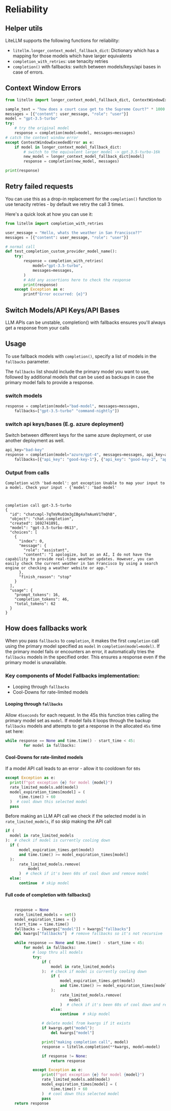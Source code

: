 # Reliability
## Helper utils
LiteLLM supports the following functions for reliability:
* `litellm.longer_context_model_fallback_dict`: Dictionary which has a mapping for those models which have larger equivalents
* `completion_with_retries`: use tenacity retries
* `completion()` with fallbacks: switch between models/keys/api bases in case of errors.

## Context Window Errors

```python
from litellm import longer_context_model_fallback_dict, ContextWindowExceededError

sample_text = "how does a court case get to the Supreme Court?" * 1000
messages = [{"content": user_message, "role": "user"}]
model = "gpt-3.5-turbo"
try:
    # try the original model
    response = completion(model=model, messages=messages)
# catch the context window error
except ContextWindowExceededError as e:
    if model in longer_context_model_fallback_dict:
        # switch to the equivalent larger model -> gpt.3.5-turbo-16k
        new_model = longer_context_model_fallback_dict[model]
        response = completion(new_model, messages)

print(response)
```


## Retry failed requests

You can use this as a drop-in replacement for the `completion()` function to use tenacity retries - by default we retry the call 3 times.

Here's a quick look at how you can use it:

```python
from litellm import completion_with_retries

user_message = "Hello, whats the weather in San Francisco??"
messages = [{"content": user_message, "role": "user"}]

# normal call
def test_completion_custom_provider_model_name():
    try:
        response = completion_with_retries(
            model="gpt-3.5-turbo",
            messages=messages,
        )
        # Add any assertions here to check the response
        print(response)
    except Exception as e:
        printf"Error occurred: {e}")
```

## Switch Models/API Keys/API Bases

LLM APIs can be unstable, completion() with fallbacks ensures you'll always get a response from your calls

## Usage
To use fallback models with `completion()`, specify a list of models in the `fallbacks` parameter.

The `fallbacks` list should include the primary model you want to use, followed by additional models that can be used as backups in case the primary model fails to provide a response.

### switch models
```python
response = completion(model="bad-model", messages=messages,
    fallbacks=["gpt-3.5-turbo" "command-nightly"])
```

### switch api keys/bases (E.g. azure deployment)
Switch between different keys for the same azure deployment, or use another deployment as well.

```python
api_key="bad-key"
response = completion(model="azure/gpt-4", messages=messages, api_key=api_key,
    fallbacks=[{"api_key": "good-key-1"}, {"api_key": "good-key-2", "api_base": "good-api-base-2"}])
```

### Output from calls
```
Completion with 'bad-model': got exception Unable to map your input to a model. Check your input - {'model': 'bad-model'



completion call gpt-3.5-turbo
{
  "id": "chatcmpl-7qTmVRuO3m3gIBg4aTmAumV1TmQhB",
  "object": "chat.completion",
  "created": 1692741891,
  "model": "gpt-3.5-turbo-0613",
  "choices": [
    {
      "index": 0,
      "message": {
        "role": "assistant",
        "content": "I apologize, but as an AI, I do not have the capability to provide real-time weather updates. However, you can easily check the current weather in San Francisco by using a search engine or checking a weather website or app."
      },
      "finish_reason": "stop"
    }
  ],
  "usage": {
    "prompt_tokens": 16,
    "completion_tokens": 46,
    "total_tokens": 62
  }
}

```

## How does fallbacks work

When you pass `fallbacks` to `completion`, it makes the first `completion` call using the primary model specified as `model` in `completion(model=model)`. If the primary model fails or encounters an error, it automatically tries the `fallbacks` models in the specified order. This ensures a response even if the primary model is unavailable.


### Key components of Model Fallbacks implementation:
* Looping through `fallbacks`
* Cool-Downs for rate-limited models

#### Looping through `fallbacks`
Allow `45seconds` for each request. In the 45s this function tries calling the primary model set as `model`. If model fails it loops through the backup `fallbacks` models and attempts to get a response in the allocated `45s` time set here:
```python
while response == None and time.time() - start_time < 45:
        for model in fallbacks:
```

#### Cool-Downs for rate-limited models
If a model API call leads to an error - allow it to cooldown for `60s`
```python
except Exception as e:
  print(f"got exception {e} for model {model}")
  rate_limited_models.add(model)
  model_expiration_times[model] = (
      time.time() + 60
  )  # cool down this selected model
  pass
```

Before making an LLM API call we check if the selected model is in `rate_limited_models`, if so skip making the API call
```python
if (
  model in rate_limited_models
):  # check if model is currently cooling down
  if (
      model_expiration_times.get(model)
      and time.time() >= model_expiration_times[model]
  ):
      rate_limited_models.remove(
          model
      )  # check if it's been 60s of cool down and remove model
  else:
      continue  # skip model

```

#### Full code of completion with fallbacks()
```python

    response = None
    rate_limited_models = set()
    model_expiration_times = {}
    start_time = time.time()
    fallbacks = [kwargs["model"]] + kwargs["fallbacks"]
    del kwargs["fallbacks"]  # remove fallbacks so it's not recursive

    while response == None and time.time() - start_time < 45:
        for model in fallbacks:
            # loop thru all models
            try:
                if (
                    model in rate_limited_models
                ):  # check if model is currently cooling down
                    if (
                        model_expiration_times.get(model)
                        and time.time() >= model_expiration_times[model]
                    ):
                        rate_limited_models.remove(
                            model
                        )  # check if it's been 60s of cool down and remove model
                    else:
                        continue  # skip model

                # delete model from kwargs if it exists
                if kwargs.get("model"):
                    del kwargs["model"]

                print("making completion call", model)
                response = litellm.completion(**kwargs, model=model)

                if response != None:
                    return response

            except Exception as e:
                print(f"got exception {e} for model {model}")
                rate_limited_models.add(model)
                model_expiration_times[model] = (
                    time.time() + 60
                )  # cool down this selected model
                pass
    return response
```
